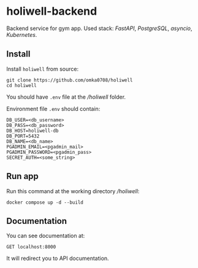 # holiwell-backend

Backend service for gym app.
Used stack: *FastAPI*, *PostgreSQL*, *asyncio*, *Kubernetes*.

## Install

Install `holiwell` from source:

    git clone https://github.com/omka0708/holiwell
    cd holiwell

You should have `.env` file at the */holiwell* folder.

Environment file `.env` should contain:
    
    DB_USER=<db_username>
    DB_PASS=<db_password>
    DB_HOST=holiwell-db
    DB_PORT=5432
    DB_NAME=<db_name>
    PGADMIN_EMAIL=<pgadmin_mail>
    PGADMIN_PASSWORD=<pgadmin_pass>
    SECRET_AUTH=<some_string>

## Run app

Run this command at the working directory */holiwell*:

    docker compose up -d --build

## Documentation

You can see documentation at:

    GET localhost:8000

It will redirect you to API documentation. 

